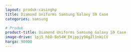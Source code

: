 ```yaml
---
layout: produk-casinghp
title: Diamond Uniforms Samsung Galaxy S9 Case
categories: samsung

# Produk
product-title: Diamond Uniforms Samsung Galaxy S9 Case
image-drive: 1pj5_hbD-Bn54W_EKjppjy9AgZl1nkLCV
harga: 90000
---
```

